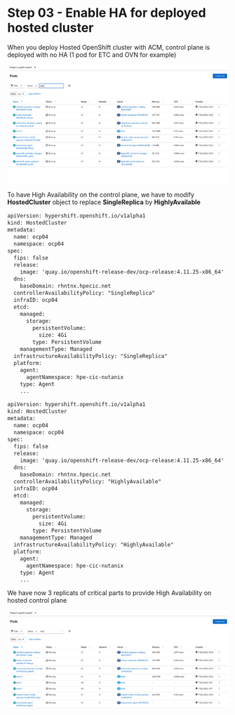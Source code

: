 # Step 03 - Enable HA for deployed hosted cluster

When you deploy Hosted OpenShift cluster with ACM, control plane is deployed with no HA (1 pod for ETC and OVN for example)

![ha_cluster_1](images/hypershift-21.png)

To have High Availability on the control plane, we have to modify **HostedCluster** object to replace **SingleReplica** by **HighlyAvailable**

```
apiVersion: hypershift.openshift.io/v1alpha1
kind: HostedCluster
metadata:
  name: ocp04
  namespace: ocp04
spec:
  fips: false
  release:
    image: 'quay.io/openshift-release-dev/ocp-release:4.11.25-x86_64'
  dns:
    baseDomain: rhntnx.hpecic.net
  controllerAvailabilityPolicy: "SingleReplica"
  infraID: ocp04
  etcd:
    managed:
      storage:
        persistentVolume:
          size: 4Gi
        type: PersistentVolume
    managementType: Managed
  infrastructureAvailabilityPolicy: "SingleReplica"
  platform:
    agent:
      agentNamespace: hpe-cic-nutanix
    type: Agent
    ...
```

```
apiVersion: hypershift.openshift.io/v1alpha1
kind: HostedCluster
metadata:
  name: ocp04
  namespace: ocp04
spec:
  fips: false
  release:
    image: 'quay.io/openshift-release-dev/ocp-release:4.11.25-x86_64'
  dns:
    baseDomain: rhntnx.hpecic.net
  controllerAvailabilityPolicy: "HighlyAvailable"
  infraID: ocp04
  etcd:
    managed:
      storage:
        persistentVolume:
          size: 4Gi
        type: PersistentVolume
    managementType: Managed
  infrastructureAvailabilityPolicy: "HighlyAvailable"
  platform:
    agent:
      agentNamespace: hpe-cic-nutanix
    type: Agent
    ...
```

We have now 3 replicats of critical parts to provide High Availability on hosted control plane

![ha_cluster_2](images/hypershift-22.png)